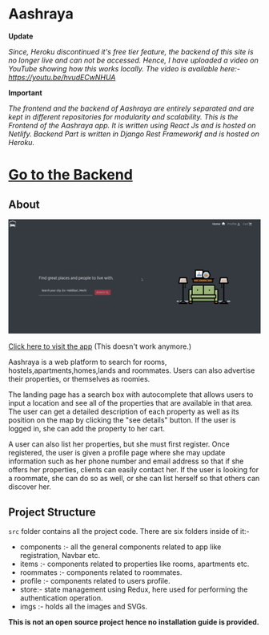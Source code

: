# Aashraya

**Update**

*Since, Heroku discontinued it's free tier feature, the backend of this site is no longer live and can not be accessed. Hence, I have uploaded a video on YouTube showing how this works locally. The video is available here:-https://youtu.be/hvudECwNHUA*


**Important**

*The frontend and the backend of Aashraya are entirely separated and are kept in different repositories for modularity and scalability.*
*This is the Frontend of the Aashraya app. It is written using React Js and is hosted on Netlify.*
*Backend Part is written in Django Rest Frameworkf and is hosted on Heroku.*
# [Go to the Backend](https://github.com/Kaushal-Dhungel/aashraya)


## About

![main img](https://github.com/Kaushal-Dhungel/aashraya/blob/master/thumbnails/th.png)

[Click here to visit the app](https://aashraya.netlify.app/) (This doesn't work anymore.)

Aashraya is a web platform to search for rooms, hostels,apartments,homes,lands and roommates.
Users can also advertise their properties, or themselves as roomies.

The landing page has a search box with autocomplete that allows users to input a location and see all of the properties that are available in that area. 
The user can get a detailed description of each property as well as its position on the map by clicking the "see details" button. 
If the user is logged in, she can add the property to her cart.

A user can also list her properties, but she must first register. 
Once registered, the user is given a profile page where she may update information such as her phone number and email address so that if she offers her properties, 
clients can easily contact her. If the user is looking for a roommate, she can do so as well, or she can list herself so that others can discover her.


## Project Structure

`src` folder contains all the project code. There are six folders inside of it:-
- components :- all the general components related to app like registration, Navbar etc.
- items :- components related to properties like rooms, apartments etc.
- roommates :- components related to roommates.
- profile :- components related to users profile.
- store:- state management using Redux, here used for performing the authentication operation.
- imgs :- holds all the images and SVGs.

**This is not an open source project hence no installation guide is provided.**